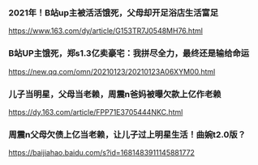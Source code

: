 ### 2021年！B站up主被活活饿死，父母却开足浴店生活富足
https://www.163.com/dy/article/G153TR7J0548MH76.html

### B站UP主饿死，郑s1.3亿卖豪宅：我拼尽全力，最终还是输给命运
https://new.qq.com/omn/20210123/20210123A06XYM00.html

### 儿子当明星，父母当老赖，周震n爸妈被曝欠款上亿作老赖
https://dy.163.com/article/FPP71E3705444NKC.html

### 周震n父母欠债上亿当老赖，让儿子过上明星生活！曲婉t2.0版？
https://baijiahao.baidu.com/s?id=1681483911145881772
